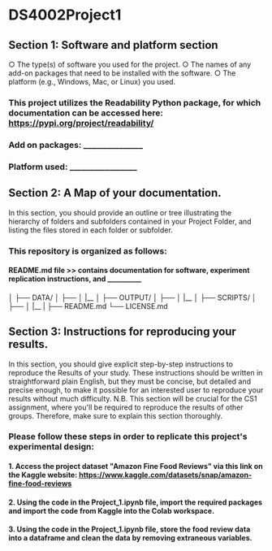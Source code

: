 # DS4002Project1

## Section 1: Software and platform section
○ The type(s) of software you used for the project.
○ The names of any add-on packages that need to be installed
with the software.
○ The platform (e.g., Windows, Mac, or Linux) you used.

### This project utilizes the Readability Python package, for which documentation can be accessed here: https://pypi.org/project/readability/
### Add on packages: _______________
### Platform used: _________________


## Section 2: A Map of your documentation.
In this section, you should provide an outline or tree illustrating the
hierarchy of folders and subfolders contained in your Project Folder,
and listing the files stored in each folder or subfolder.

### This repository is organized as follows:
#### README.md file >> contains documentation for software, experiment replication instructions, and __________
#### 
│
├── DATA/
│   ├── 
│   |__
│
├── OUTPUT/
│   ├── 
│   |__
│
├── SCRIPTS/
│   ├── 
│   |__
|
├── README.md
└── LICENSE.md


## Section 3: Instructions for reproducing your results.
In this section, you should give explicit step-by-step instructions to
reproduce the Results of your study. These instructions should be
written in straightforward plain English, but they must be concise, but
detailed and precise enough, to make it possible for an interested user
to reproduce your results without much difficulty. N.B. This section
will be crucial for the CS1 assignment, where you'll be required to
reproduce the results of other groups. Therefore, make sure to
explain this section thoroughly.

### Please follow these steps in order to replicate this project's experimental design:
#### 1. Access the project dataset "Amazon Fine Food Reviews" via this link on the Kaggle website: https://www.kaggle.com/datasets/snap/amazon-fine-food-reviews
#### 2. Using the code in the Project_1.ipynb file, import the required packages and import the code from Kaggle into the Colab workspace.
#### 3. Using the code in the Project_1.ipynb file, store the food review data into a dataframe and clean the data by removing extraneous variables.